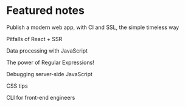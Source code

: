 # Featured notes

Publish a modern web app, with CI and SSL, the simple timeless way

Pitfalls of React + SSR

Data processing with JavaScript

The power of Regular Expressions!

Debugging server-side JavaScript

CSS tips

CLI for front-end engineers





